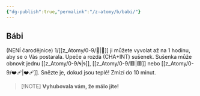 ```yaml
---
{"dg-publish":true,"permalink":"/z-atomy/b/babi/"}
---
```


## Bábi
(NENÍ čarodějnice)
1/[[z_Atomy/0-9/🔋\|🔋]] ji můžete vyvolat až na 1 hodinu, aby se o Vás postarala. Upeče a rozdá (CHA+INT) sušenek. Sušenka může obnovit jednu [[z_Atomy/0-9/🌀\|🌀]], [[z_Atomy/0-9/🟥\|🟥]] nebo [[z_Atomy/0-9/❤️‍🩹\|❤️‍🩹]]. Snězte je, dokud jsou teplé! Zmizí do 10 minut.

> [!NOTE] **Vyhubovala vám, že málo jíte!**